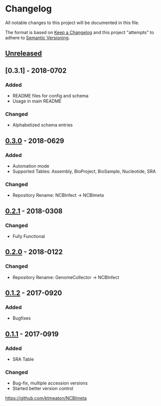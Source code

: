 # Changelog
All notable changes to this project will be documented in this file.

The format is based on [Keep a Changelog](http://keepachangelog.com/en/1.0.0/)
and this project "attempts" to adhere to [Semantic Versioning](http://semver.org/spec/v2.0.0.html).

## [Unreleased]

## [0.3.1] - 2018-0702
### Added  
- README files for config and schema
- Usage in main README

### Changed
- Alphabetized schema entries

## [0.3.0] - 2018-0629
### Added
- Automation mode
- Supported Tables: Assembly, BioProject, BioSample, Nucleotide, SRA

### Changed
- Repository Rename: NCBInfect -> NCBImeta

## [0.2.1] - 2018-0308

### Changed
- Fully Functional

## [0.2.0] - 2018-0122
### Changed
- Repository Rename: GenomeCollector -> NCBInfect

## [0.1.2] - 2017-0920
### Added
- Bugfixes

## [0.1.1] - 2017-0919
### Added
- SRA Table

### Changed
- Bug-fix, multiple accession versions
- Started better version control

https://github.com/ktmeaton/NCBImeta

[Unreleased]: https://github.com/ktmeaton/NCBImeta/compare/v0.3.1...HEAD
[0.3.0]:https://github.com/ktmeaton/NCBImeta/compare/v0.3.0...v0.3.1
[0.3.0]:https://github.com/ktmeaton/NCBImeta/compare/v0.2.1...v0.3.0
[0.2.1]:https://github.com/ktmeaton/NCBImeta/compare/v0.2.0...v0.2.1
[0.2.0]:https://github.com/ktmeaton/NCBImeta/compare/v0.1.2...v0.2.0
[0.1.2]: https://github.com/ktmeaton/NCBImeta/compare/v0.1.1...v0.1.2
[0.1.1]: https://github.com/ktmeaton/NCBImeta/compare/1.1...v0.1.1

